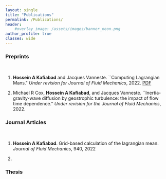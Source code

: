 ```yaml
---
layout: single
title: "Publications"
permalink: /Publications/
header:
    #overlay_image: /assets/images/banner_neon.png
author_profile: true
classes: wide
--- 
```


### Preprints
&nbsp;
1. **Hossein A Kafiabad** and Jacques Vanneste. ``Computing Lagrangian Mans." *Under revision for Journal of Fluid Mechanics*, 2022. [PDF](https://arxiv.org/pdf/2208.02682.pdf)

2. Michael R Cox, **Hossein A Kafiabad**, and Jacques Vanneste. ``Inertia-gravity-wave diffusion by geostrophic turbulence: the impact of flow time dependence." *Under revision for the Journal of Fluid Mechanics*, 2022.

### Journal Articles
&nbsp;

1. **Hossein A Kafiabad**. Grid-based calculation of the lagrangian mean. *Journal of Fluid Mechanics*, 940, 2022

2. 

### Thesis
&nbsp;

